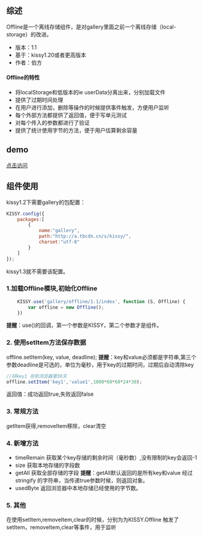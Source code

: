 ## 综述

Offline是一个离线存储组件，是对gallery里面之前一个离线存储（local-storage）的改进。

* 版本：1.1
* 基于：kissy1.20或者更高版本
* 作者：伯方


#### Offline的特性

* 将localStorage和低版本的ie userData分离出来，分别加载文件
* 提供了过期时间处理
* 在用户进行添加，删除等操作的时候提供事件触发，方便用户监听
* 每个外部方法都提供了返回值，便于写单元测试
* 对每个传入的参数都进行了验证
* 提供了统计使用字节的方法，便于用户估算剩余容量

## demo

[点击访问](http://gallery.kissyui.com/offline/1.1/demo/index.html)

## 组件使用

kissy1.2下需要gallery的包配置：

```javascript
KISSY.config({
    packages:[
        {
            name:"gallery",
            path:"http://a.tbcdn.cn/s/kissy/",
            charset:"utf-8"
        }
    ]
});
```

kissy1.3就不需要该配置。




### 1.加载Offline模块,初始化Offline

```javascript
    KISSY.use('gallery/offline/1.1/index', function (S, Offline) {
        var offline = new Offline();
    })
```
**提醒**：use()的回调，第一个参数是KISSY，第二个参数才是组件。

### 2. 使用setItem方法保存数据
offline.setItem(key, value, deadline);
**提醒**：key和value必须都是字符串,第三个参数deadline是可选的，单位为毫秒，用于key的过期时间，过期后自动清除key
	

```javascript
//将key1 存到浏览器里30天
offline.setItem('key1','value1',1000*60*60*24*30);
```
返回值：成功返回true,失败返回false



### 3. 常规方法
getItem获得,removeItem移除，clear清空

### 4. 新增方法	

* timeRemain
	获取某个key存储的剩余时间（毫秒数）,没有限制的key会返回-1
* size
	获取本地存储的字段数
* getAll
	获取全部存储的字段
	**提醒**：getAll默认返回的是所有key和value 经过 stringify 的字符串，当传递true参数时候，则返回对象。
* usedByte
	返回浏览器中本地存储已经使用的字节数。

### 5. 其他
在使用setItem,removeItem,clear的时候，分别为为KISSY.Offline 触发了 setItem，removeItem,clear等事件，用于监听	 

